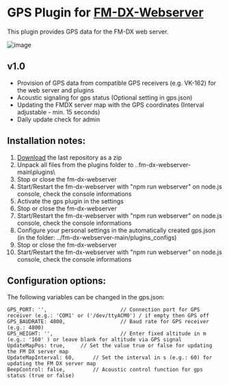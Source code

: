 # GPS Plugin for [FM-DX-Webserver](https://github.com/NoobishSVK/fm-dx-webserver)

This plugin provides GPS data for the FM-DX web server.

![image](https://github.com/user-attachments/assets/4d589495-74c8-4e9f-bd69-82f0f4a964f5)

## v1.0
- Provision of GPS data from compatible GPS receivers (e.g. VK-162) for the web server and plugins
- Acoustic signaling for gps status (Optional setting in gps.json)
- Updating the FMDX server map with the GPS coordinates (Interval adjustable - min. 15 seconds)
- Daily update check for admin

## Installation notes:

1. [Download](https://github.com/Highpoint2000/gps/releases) the last repository as a zip
2. Unpack all files from the plugins folder to ..fm-dx-webserver-main\plugins\ 
3. Stop or close the fm-dx-webserver
4. Start/Restart the fm-dx-webserver with "npm run webserver" on node.js console, check the console informations
5. Activate the gps plugin in the settings
6. Stop or close the fm-dx-webserver
7. Start/Restart the fm-dx-webserver with "npm run webserver" on node.js console, check the console informations
8. Configure your personal settings in the automatically created gps.json (in the folder: ../fm-dx-webserver-main/plugins_configs)
9. Stop or close the fm-dx-webserver
10. Start/Restart the fm-dx-webserver with "npm run webserver" on node.js console, check the console informations

## Configuration options:

The following variables can be changed in the gps.json:

	GPS_PORT: '',                        // Connection port for GPS receiver (e.g.: 'COM1' or ('/dev/ttyACM0') / if empty then GPS off
    GPS_BAUDRATE: 4800,                  // Baud rate for GPS receiver (e.g.: 4800)        
    GPS_HEIGHT: '',                      // Enter fixed altitude in m (e.g.: '160' ) or leave blank for altitude via GPS signal 
	UpdateMapPos: true,		// Set the value true or false for updating the FM DX server map
	UpdateMapInterval: 60,		// Set the interval in s (e.g.: 60) for updating the FM DX server map
	BeepControl: false,  		// Acoustic control function for gps status (true or false)

